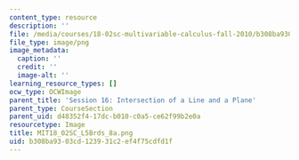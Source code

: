```yaml
---
content_type: resource
description: ''
file: /media/courses/18-02sc-multivariable-calculus-fall-2010/b308ba9303cd123931c2ef4f75cdfd1f_MIT18_02SC_L5Brds_8a.png
file_type: image/png
image_metadata:
  caption: ''
  credit: ''
  image-alt: ''
learning_resource_types: []
ocw_type: OCWImage
parent_title: 'Session 16: Intersection of a Line and a Plane'
parent_type: CourseSection
parent_uid: d48352f4-17dc-b010-c0a5-ce62f99b2e0a
resourcetype: Image
title: MIT18_02SC_L5Brds_8a.png
uid: b308ba93-03cd-1239-31c2-ef4f75cdfd1f
---
```

